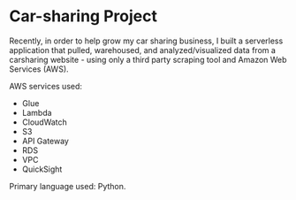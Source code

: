 # Car-sharing Project

Recently, in order to help grow my car sharing business, I built a serverless application that pulled, warehoused, and analyzed/visualized data from a carsharing website - using only a third party scraping tool and Amazon Web Services (AWS). 

AWS services used:
- Glue
- Lambda
- CloudWatch
- S3
- API Gateway
- RDS
- VPC
- QuickSight

Primary language used: Python. 


